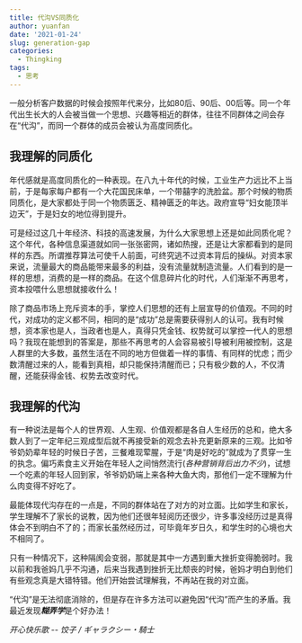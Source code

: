 ```yaml
---
title: 代沟VS同质化
author: yuanfan
date: '2021-01-24'
slug: generation-gap
categories:
  - Thingking
tags:
  - 思考
---
```


一般分析客户数据的时候会按照年代来分，比如80后、90后、00后等。同一个年代出生长大的人会被当做一个思想、兴趣等相近的群体，往往不同群体之间会存在“代沟”，而同一个群体的成员会被认为高度同质化。

<!--more-->

## 我理解的同质化

年代感就是高度同质化的一种表现。在八九十年代的时候，工业生产力远比不上当前，于是每家每户都有一个大花国民床单，一个带囍字的洗脸盆。那个时候的物质同质化，是大家都处于同一个物质匮乏、精神匮乏的年达。政府宣导“妇女能顶半边天”，于是妇女的地位得到提升。

可是经过这几十年经济、科技的高速发展，为什么大家思想上还是如此同质化呢？这个年代，各种信息渠道就如同一张张密网，诸如热搜，还是让大家都看到的是同样的东西。所谓推荐算法可使千人前面，可终究逃不过资本背后的操纵。对资本家来说，流量最大的商品能带来最多的利益，没有流量就制造流量。人们看到的是一样的思想，消费的是一样的商品。在这个信息碎片化的时代，人们渐渐不再思考，资本投喂什么思想就接收什么！

除了商品市场上充斥资本的手，掌控人们思想的还有上层宣导的价值观。不同的时代，对成功的定义都不同，相同的是“成功”总是需要获得别人的认可。我有时候想，资本家也是人，当政者也是人，真得只凭金钱、权势就可以掌控一代人的思想吗？我现在能想到的答案是，那些不再思考的人会容易被引导被利用被控制，这是人群里的大多数，虽然生活在不同的地方但做着一样的事情、有同样的忧虑；而少数清醒过来的人，能看到真相，却只能保持清醒而已；只有极少数的人，不仅清醒，还能获得金钱、权势去改变时代。

## 我理解的代沟

有一种说法是每个人的世界观、人生观、价值观都是各自人生经历的总和，绝大多数人到了一定年纪三观成型后就不再接受新的观念去补充更新原来的三观。比如爷爷奶奶辈年轻的时候日子苦，三餐难现荤腥，于是“肉是好吃的”就成为了贯穿一生的执念。偏巧素食主义开始在年轻人之间悄然流行(*各种营销背后出力不少*)，试想一个吃素的年轻人回到家，爷爷奶奶端上来各种大鱼大肉，那他们一定不理解为什么肉变得不好吃了。

最能体现代沟存在的一点是，不同的群体站在了对方的对立面。比如学生和家长，学生理解不了家长的说教，因为他们还很年轻阅历还很少，许多事没经历过是真得体会不到明白不了的；而家长虽然经历过，可毕竟年岁日久，和学生时的心境也大不相同了。

只有一种情况下，这种隔阂会变弱，那就是其中一方遇到重大挫折变得脆弱时。我以前和我爸妈几乎不沟通，后来当我遇到挫折无比颓丧的时候，爸妈才明白到他们有些观念真是大错特错。他们开始尝试理解我，不再站在我的对立面。

“代沟”是无法彻底消除的，但是存在许多方法可以避免因“代沟”而产生的矛盾。我最近发现***糊弄学***是个好办法！

*开心快乐歌 -- 饺子 / ギャラクシー・騎士*
